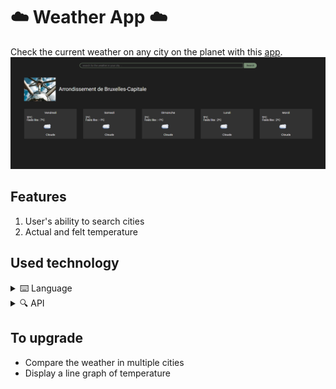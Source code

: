 # ☁️ Weather App ☁️

Check the current weather on any city on the planet with this [app](https://casl0x.github.io/weather-app/). 
<img src="./weather-app.png" alt="application overviews"/>

## Features
1. User's ability to search cities
2. Actual and felt temperature

## Used technology 

<details>
    <summary>⌨️ Language</summary>
        <option>HTML</option>
        <option>CSS - Sass</option>
        <option>Javascript </option>
</details>

<details>
    <summary>🔍 API</summary>
        <option>https://openweathermap.org/</option>
        <option>https://nominatim.org/release-docs/latest/api/Overview/</option>
        <option>https://unsplash.com/documentation</option>
</details>

## To upgrade
- Compare the weather in multiple cities
- Display a line graph of temperature